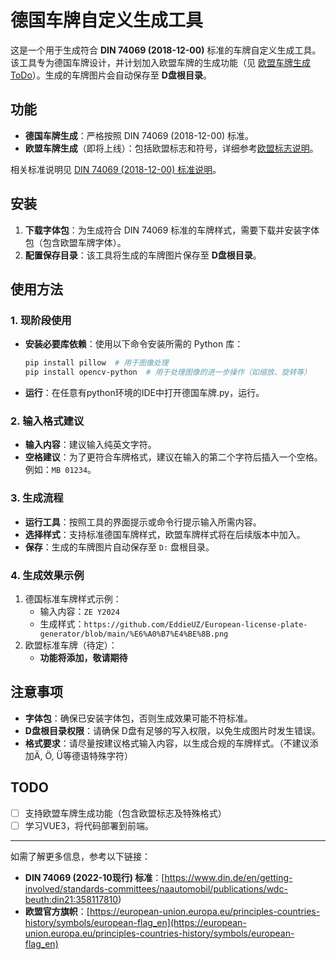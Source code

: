 # 德国车牌自定义生成工具

这是一个用于生成符合 **DIN 74069 (2018-12-00)** 标准的车牌自定义生成工具。该工具专为德国车牌设计，并计划加入欧盟车牌的生成功能（见 [欧盟车牌生成 ToDo](https://european-union.europa.eu/principles-countries-history/symbols/european-flag_en)）。生成的车牌图片会自动保存至 **D盘根目录**。

## 功能

- **德国车牌生成**：严格按照 DIN 74069 (2018-12-00) 标准。
- **欧盟车牌生成**（即将上线）：包括欧盟标志和符号，详细参考[欧盟标志说明](https://european-union.europa.eu/principles-countries-history/symbols/european-flag_en)。

相关标准说明见 [DIN 74069 (2018-12-00) 标准说明](https://www.doc88.com/p-7846461525879.html)。

## 安装

1. **下载字体包**：为生成符合 DIN 74069 标准的车牌样式，需要下载并安装字体包（包含欧盟车牌字体）。
2. **配置保存目录**：该工具将生成的车牌图片保存至 **D盘根目录**。

## 使用方法

### 1. 现阶段使用

   - **安装必要库依赖**：使用以下命令安装所需的 Python 库：
     ```bash
     pip install pillow  # 用于图像处理
     pip install opencv-python  # 用于处理图像的进一步操作（如缩放、旋转等）
     ```
   - **运行**：在任意有python环境的IDE中打开德国车牌.py，运行。

### 2. 输入格式建议
   - **输入内容**：建议输入纯英文字符。
   - **空格建议**：为了更符合车牌格式，建议在输入的第二个字符后插入一个空格。例如：`MB 01234`。

### 3. 生成流程
   - **运行工具**：按照工具的界面提示或命令行提示输入所需内容。
   - **选择样式**：支持标准德国车牌样式，欧盟车牌样式将在后续版本中加入。
   - **保存**：生成的车牌图片自动保存至 `D:` 盘根目录。

### 4. 生成效果示例

1. 德国标准车牌样式示例：
   - 输入内容：`ZE Y2024`
   - 生成样式：`https://github.com/EddieUZ/European-license-plate-generator/blob/main/%E6%A0%B7%E4%BE%8B.png`
2. 欧盟标准车牌（待定）：
   - **功能将添加，敬请期待**

## 注意事项

- **字体包**：确保已安装字体包，否则生成效果可能不符标准。
- **D盘根目录权限**：请确保 D盘有足够的写入权限，以免生成图片时发生错误。
- **格式要求**：请尽量按建议格式输入内容，以生成合规的车牌样式。（不建议添加Ä, Ö, Ü等德语特殊字符）

## TODO

- [ ] 支持欧盟车牌生成功能（包含欧盟标志及特殊格式）
- [ ] 学习VUE3，将代码部署到前端。

---

如需了解更多信息，参考以下链接：
- **DIN 74069 (2022-10现行) 标准**：[https://www.din.de/en/getting-involved/standards-committees/naautomobil/publications/wdc-beuth:din21:358117810)
- **欧盟官方旗帜**：[https://european-union.europa.eu/principles-countries-history/symbols/european-flag_en](https://european-union.europa.eu/principles-countries-history/symbols/european-flag_en)
